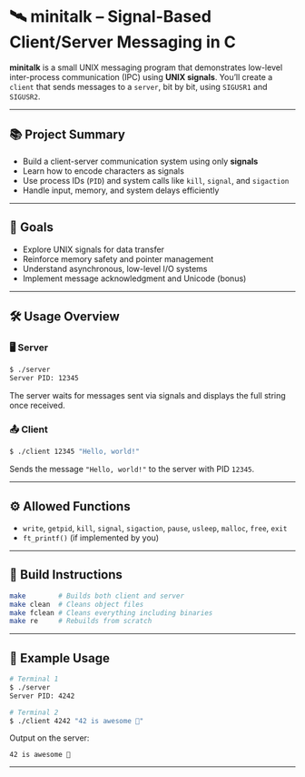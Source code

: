# 🛰️ minitalk – Signal-Based Client/Server Messaging in C

**minitalk** is a small UNIX messaging program that demonstrates low-level inter-process communication (IPC) using **UNIX signals**. You’ll create a `client` that sends messages to a `server`, bit by bit, using `SIGUSR1` and `SIGUSR2`.

---

## 📚 Project Summary

- Build a client-server communication system using only **signals**
- Learn how to encode characters as signals
- Use process IDs (`PID`) and system calls like `kill`, `signal`, and `sigaction`
- Handle input, memory, and system delays efficiently

---

## 🧠 Goals

- Explore UNIX signals for data transfer
- Reinforce memory safety and pointer management
- Understand asynchronous, low-level I/O systems
- Implement message acknowledgment and Unicode (bonus)

---

## 🛠️ Usage Overview

### 🖥️ Server

```bash
$ ./server
Server PID: 12345
```

The server waits for messages sent via signals and displays the full string once received.

### 📤 Client

```bash
$ ./client 12345 "Hello, world!"
```

Sends the message `"Hello, world!"` to the server with PID `12345`.

---

## ⚙️ Allowed Functions

- `write`, `getpid`, `kill`, `signal`, `sigaction`, `pause`, `usleep`, `malloc`, `free`, `exit`
- `ft_printf()` (if implemented by you)

---

## 🔧 Build Instructions

```bash
make        # Builds both client and server
make clean  # Cleans object files
make fclean # Cleans everything including binaries
make re     # Rebuilds from scratch
```

---

## 🧬 Example Usage

```bash
# Terminal 1
$ ./server
Server PID: 4242

# Terminal 2
$ ./client 4242 "42 is awesome 🚀"
```

Output on the server:
```
42 is awesome 🚀
```

---
